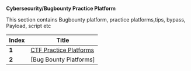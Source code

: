 **Cybersecurity/Bugbounty Practice Platform**

This section contains Bugbounty platform, practice platforms,tips, bypass, Payload, script etc

Index | Title
------| ------
**1** | [CTF Practice Platforms](/BugBountyCheatSheet/Platform.md)
**2** | [Bug Bounty Platforms]
